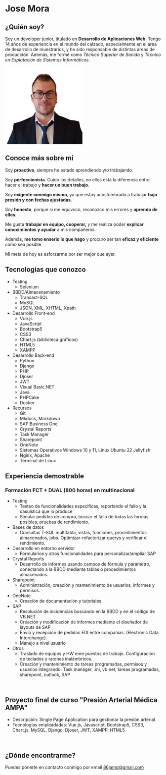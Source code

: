 # Jose Mora

## ¿Quién soy?

Soy un developer junior, titulado en **Desarrollo de Aplicaciones Web**. 
Tengo 14 años de experiencia en el mundo del calzado, especialmente en el área de desarrollo de muestrarios, y he sido responsable de distintas áreas de producción. 
Además, me formé como *Técnico Superior de Sonido* y *Técnico en Explotación de Sistemas Informáticos*.

<img src="a.png" alt="mi_foto" width="250"/>

<br/>

## Conoce más sobre mí

Soy **proactivo**, siempre he estado aprendiendo y/o trabajando.

Soy **perfeccionista**. Cuido los detalles, en ellos está la diferencia entre hacer el trabajo y **hacer un buen trabajo**.

Soy **exigente conmigo mismo**, ya que estoy acostumbrado a trabajar **bajo presión y con fechas ajustadas**.

Soy **honesto**, porque si me equivoco, reconozco mis errores y **aprendo de ellos**. 

Me gusta **trabajar en equipo, cooperar,** y me realiza poder **explicar conocimientos y ayudar** a mis compañeros.

Además, **me tomo enserio lo que hago** y procuro ser tan **eficaz y eficiente** como sea posible.

Mi meta de hoy es esforzarme por ser mejor que ayer.


## Tecnologías que conozco

* Testing
	* Selenium
* BBDD/Almacenamiento
	* Transact-SQL
	* MySQL
	* JSON, XML, XHTML, Xpath
* Desarrollo Front-end
	* Vue.js
	* JavaScript
	* Bootstrap5
	* CSS3
	* Chart.js (biblioteca gráficos)
	* HTML5
	* XAMPP
* Desarrollo Back-end
	* Python
	* Django
	* PHP
	* Djoser
	* JWT
	* Visual Basic.NET
	* Java
	* PHPCake
	* Docker
* Recursos
	* Git
	* Mkdocs, Markdown
	* SAP Business One
	* Crystal Reports
	* Task Manager
	* Sharepoint
	* OneNote
	* Sistemas Operativos Windows 10 y 11, Linux Ubuntu 22 Jellyfish
	* Nginx, Apache
	* Terminal de Linux
	

## Experiencia demostrable

### Formación FCT + DUAL (800 horas) en multinacional
* Testing
	* Testeo de funcionalidades especificas, reportando el fallo y la casuística que lo produce
	* Simular pedidos de compra, buscar el fallo de todas las formas posibles, pruebas de rendimiento.
* Bases de datos
	* Consultas T-SQL multitabla, vistas, funciones, procedimientos almacenados, jobs. Optimizar-refactorizar querys y verificar el rendimiento.
* Desarrollo en entorno servidor
	* Formularios y otras funcionalidades para personalizar/ampliar SAP
* Crystal Reports
 	* Desarrollo de informes usando campos de fórmula y parámetro, conectando a la BBDD mediante tablas o procedimientos almacenados.
* Sharepoint
	* Administración, creación y mantenimiento de usuarios, informes y permisos.
* OneNote
	* Creación de documentación y tutoriales
* SAP
	* Resolución de incidencias buscando en la BBDD y en el código de VB.NET
	* Creación y modificación de informes mediante el diseñador de layouts de SAP
	* Envío y recepción de pedidos EDI entre compañías. (Electronic Data Interchange).
	* Manejo a nivel usuario
* Otros
	* Traslado de equipos y HW enre puestos de trabajo. Configuración de teclados y ratones inalámbricos.
	* Creación y mantenimiento de tareas programadas, permisos y usuarios integrando: Task manager, .ini, vb.net, tareas programadas, sharepoint, outlook, SAP

<br/>

## Proyecto final de curso "Presión Arterial Médica AMPA"
* Descripción: Single Page Application para gestionar la presión arterial
* Tecnologías empleadadas: Vue.js, Javascript, Bootstrap5, CSS3, Chart.js, MySQL, Django, Djoser, JWT, XAMPP, HTML5




<br/>

## ¿Dónde encontrarme?

Puedes ponerte en contacto conmigo por email [86jamg@gmail.com](mailto:86jamg@gmail.com)
